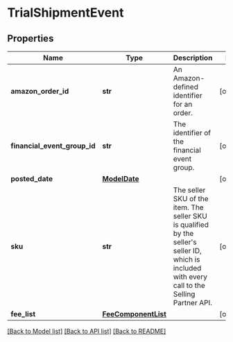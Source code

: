 # TrialShipmentEvent

## Properties
Name | Type | Description | Notes
------------ | ------------- | ------------- | -------------
**amazon_order_id** | **str** | An Amazon-defined identifier for an order. | [optional] 
**financial_event_group_id** | **str** | The identifier of the financial event group. | [optional] 
**posted_date** | [**ModelDate**](ModelDate.md) |  | [optional] 
**sku** | **str** | The seller SKU of the item. The seller SKU is qualified by the seller&#x27;s seller ID, which is included with every call to the Selling Partner API. | [optional] 
**fee_list** | [**FeeComponentList**](FeeComponentList.md) |  | [optional] 

[[Back to Model list]](../README.md#documentation-for-models) [[Back to API list]](../README.md#documentation-for-api-endpoints) [[Back to README]](../README.md)

